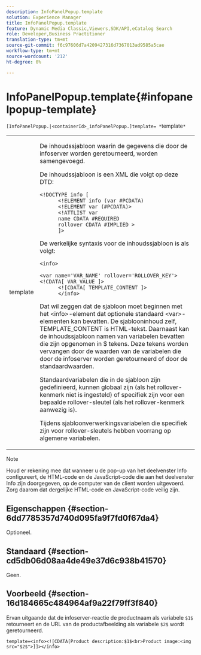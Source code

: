 ```yaml
---
description: InfoPanelPopup.template
solution: Experience Manager
title: InfoPanelPopup.template
feature: Dynamic Media Classic,Viewers,SDK/API,eCatalog Search
role: Developer,Business Practitioner
translation-type: tm+mt
source-git-commit: f6c97606d7a4209427316d7367013ad9585a5cae
workflow-type: tm+mt
source-wordcount: '212'
ht-degree: 0%

---
```



# InfoPanelPopup.template{#infopanelpopup-template}

`[InfoPanelPopup.|<containerId>_infoPanelPopup.]template= *`template`*`

<table id="table_A6B1B446A7AE4A4A8B552C07EC88E518"> 
 <tbody> 
  <tr> 
   <td> <p> <span class="codeph"><span class="varname"> template</span></span> </p> </td> 
   <td> <p>De inhoudssjabloon waarin de gegevens die door de infoserver worden geretourneerd, worden samengevoegd. </p> <p>De inhoudssjabloon is een XML die volgt op deze DTD: </p> <p> <code>&lt;!DOCTYPE&nbsp;info&nbsp;[
      &lt;!ELEMENT&nbsp;info&nbsp;(var&nbsp;#PCDATA)
      &lt;!ELEMENT&nbsp;var&nbsp;(#PCDATA)&gt;
      &lt;!ATTLIST&nbsp;var&nbsp;
      name&nbsp;CDATA&nbsp;#REQUIRED
      rollover&nbsp;CDATA&nbsp;#IMPLIED&nbsp;&gt;
      ]&gt;</code> </p> <p>De werkelijke syntaxis voor de inhoudssjabloon is als volgt: </p> <p> <code>&lt;info&gt;
      &lt;var&nbsp;name='VAR_NAME'&nbsp;rollover='ROLLOVER_KEY'&gt;&lt;!CDATA[&nbsp;VAR_VALUE&nbsp;]&gt;
      &lt;![CDATA[&nbsp;TEMPLATE_CONTENT&nbsp;]&gt;
      &lt;/info&gt;</code> </p> <p>Dat wil zeggen dat de sjabloon moet beginnen met het <span class="codeph"> &lt;info&gt;</span>-element dat optionele standaard <span class="codeph"> &lt;var&gt;</span>-elementen kan bevatten. De sjablooninhoud zelf, <span class="codeph"> TEMPLATE_CONTENT</span> is HTML-tekst. Daarnaast kan de inhoudssjabloon namen van variabelen bevatten die zijn opgenomen in <span class="codeph"> $</span> tekens. Deze tekens worden vervangen door de waarden van de variabelen die door de infoserver worden geretourneerd of door de standaardwaarden. </p> <p>Standaardvariabelen die in de sjabloon zijn gedefinieerd, kunnen globaal zijn (als het rollover-kenmerk niet is ingesteld) of specifiek zijn voor een bepaalde rollover-sleutel (als het rollover-kenmerk aanwezig is). </p> <p>Tijdens sjabloonverwerkingsvariabelen die specifiek zijn voor rollover-sleutels hebben voorrang op algemene variabelen. </p> </td> 
  </tr> 
 </tbody> 
</table>

>[!NOTE]
>
>Houd er rekening mee dat wanneer u de pop-up van het deelvenster Info configureert, de HTML-code en de JavaScript-code die aan het deelvenster Info zijn doorgegeven, op de computer van de client worden uitgevoerd. Zorg daarom dat dergelijke HTML-code en JavaScript-code veilig zijn.

## Eigenschappen {#section-6dd7785357d740d095fa9f7fd0f67da4}

Optioneel.

## Standaard {#section-cd5db06d08aa4de49e37d6c938b41570}

Geen.

## Voorbeeld {#section-16d184665c484964af9a22f79ff3f840}

Ervan uitgaande dat de infoserver-reactie de productnaam als variabele `$1$` retourneert en de URL van de productafbeelding als variabele `$2$` wordt geretourneerd.

`template=<info><![CDATA[Product description:$1$<br>Product image:<img src="$2$">]]></info>`
